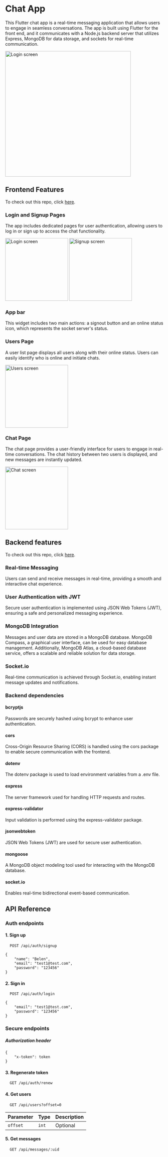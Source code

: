 
# Chat App

This Flutter chat app is a real-time messaging application that allows users to engage in seamless conversations. The app is built using Flutter for the front end, and it communicates with a Node.js backend server that utilizes Express, MongoDB for data storage, and sockets for real-time communication.

<img src="assets/docs/chatapp.gif" width=400 height=auto alt="Login screen" />

## Frontend Features
To check out this repo, click [here](https://github.com/belenyb/chatapp_frontend.git).
### Login and Signup Pages
The app includes dedicated pages for user authentication, allowing users to log in or sign up to access the chat functionality.

<img src="assets/docs/login.png" width=200 height=auto alt="Login screen" />
<img src="assets/docs/signup.png" width=200 height=auto alt="Signup screen" />


### App bar
This widget includes two main actions: a signout button and an online status icon, which represents the socket server's status.

### Users Page
A user list page displays all users along with their online status. Users can easily identify who is online and initiate chats.

<img src="assets/docs/users.png" width=200 height=auto alt="Users screen" />

### Chat Page
The chat page provides a user-friendly interface for users to engage in real-time conversations. The chat history between two users is displayed, and new messages are instantly updated.

<img src="assets/docs/chat.png" width=200 height=auto alt="Chat screen" />

## Backend features
To check out this repo, click [here](https://github.com/belenyb/chatapp_backend.git).
### Real-time Messaging
Users can send and receive messages in real-time, providing a smooth and interactive chat experience.

### User Authentication with JWT
Secure user authentication is implemented using JSON Web Tokens (JWT), ensuring a safe and personalized messaging experience.

### MongoDB Integration
Messages and user data are stored in a MongoDB database. MongoDB Compass, a graphical user interface, can be used for easy database management. Additionally, MongoDB Atlas, a cloud-based database service, offers a scalable and reliable solution for data storage.

### Socket.io
Real-time communication is achieved through Socket.io, enabling instant message updates and notifications.


### Backend dependencies
#### bcryptjs
Passwords are securely hashed using bcrypt to enhance user authentication.

#### cors
Cross-Origin Resource Sharing (CORS) is handled using the cors package to enable secure communication with the frontend.

#### dotenv
The dotenv package is used to load environment variables from a .env file.

#### express
The server framework used for handling HTTP requests and routes.

#### express-validator
Input validation is performed using the express-validator package.

#### jsonwebtoken
JSON Web Tokens (JWT) are used for secure user authentication.

#### mongoose
A MongoDB object modeling tool used for interacting with the MongoDB database.

#### socket.io
Enables real-time bidirectional event-based communication.

## API Reference

### Auth endpoints

#### 1. Sign up

```http
  POST /api/auth/signup
```

```
{
    "name": "Belen",
    "email": "test1@test.com",
    "password": "123456"
}
```

#### 2. Sign in

```http
  POST /api/auth/login
```

```
{
    "email": "test1@test.com",
    "password": "123456"
}
```
### Secure endpoints
##### Authorization header
```
{
    "x-token": token
}
```
#### 3. Regenerate token

```http
  GET /api/auth/renew
```

#### 4. Get users

```http
  GET /api/users?offset=0
```

| Parameter    | Type     | Description                       |
| :-------- | :------- | :-------------------------------- |
| `offset`  | `int`    | Optional  |

#### 5. Get messages

```http
  GET /api/messages/:uid
```
